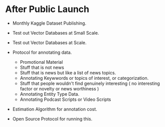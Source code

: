 # After Public Launch
* Monthly Kaggle Dataset Publishing.

* Test out Vector Databases at Small Scale.
* Test out Vector Databases at Scale. 

* Protocol for annotating data. 
    * Promotional Material 
    * Stuff that is not news
    * Stuff that is news but like a list of news topics. 
    * Annotating Keywwords or topics of interest, or categorization.
    * Stuff that people wouldn't find genuinely interesting ( no interesting factor or novelty or news worthiness ) 
    * Annotating Entity Type Data. 
    * Annotating Podcast Scripts or Video Scripts
* Estimation Algorithm for annotation cost. 
* Open Source Protocol for running this. 
